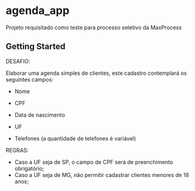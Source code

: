 # agenda_app

Projeto requisitado como teste para processo seletivo da MaxProcess

## Getting Started

DESAFIO:

Elaborar uma agenda simples de clientes, este cadastro contemplará os seguintes campos:
- Nome
- CPF


- Data de nascimento
- UF
- Telefones (a quantidade de telefones é variável)


 
REGRAS:
- Caso a UF seja de SP, o campo de CPF será de preenchimento obrigatório;
- Caso a UF seja de MG, não permitir cadastrar clientes menores de 18 anos;




